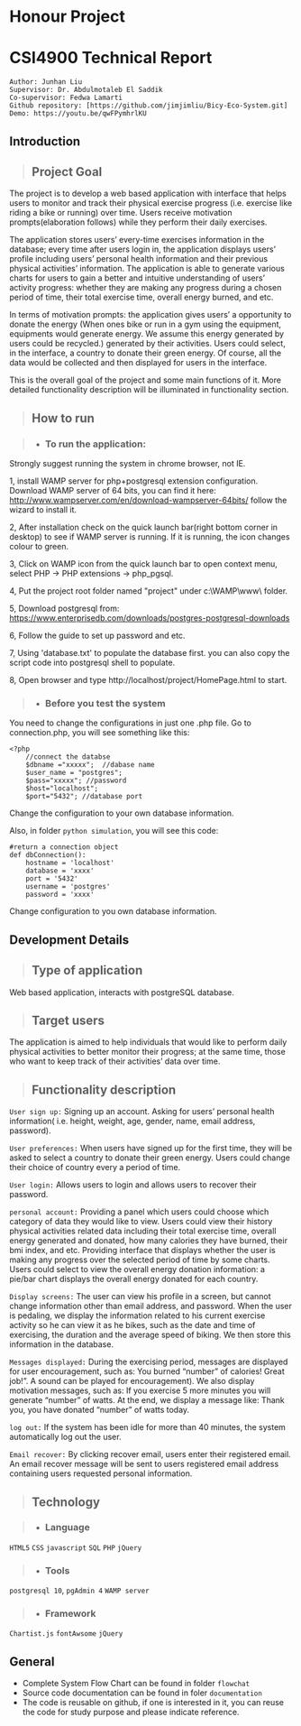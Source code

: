
# Honour Project
# CSI4900 Technical Report

    Author: Junhan Liu
    Supervisor: Dr. Abdulmotaleb El Saddik
    Co-supervisor: Fedwa Lamarti
    Github repository: [https://github.com/jimjimliu/Bicy-Eco-System.git]
    Demo: https://youtu.be/qwFPymhrlKU

## Introduction

> ## Project Goal

The project is to develop a web based application with interface that helps users to monitor and track their physical exercise progress (i.e. exercise like riding a bike or running) over time. Users receive motivation prompts(elaboration follows) while they perform their daily exercises.

The application stores users’ every-time exercises information in the database; every time after users login in, the application displays users’ profile including users’ personal health information and their previous physical activities’ information. The application is able to generate various charts for users to gain a better and intuitive understanding of users’ activity progress: whether they are making any progress during a chosen period of time, their total exercise time, overall energy burned, and etc.

In terms of motivation prompts: the application gives users’ a opportunity to donate the energy (When ones bike or run in a gym using the equipment, equipments would generate energy. We assume this energy generated by users could be recycled.) generated by their activities. Users could select, in the interface, a country to donate their green energy. Of course, all the data would be collected and then displayed for users in the interface.

This is the overall goal of the project and some main functions of it. More detailed functionality description will be illuminated in functionality section.

> ## How to run
 
> - ### To run the application:

Strongly suggest running the system in chrome browser, not IE.

1, install WAMP server for php+postgresql extension configuration. Download WAMP server of 64 bits, you can find it here: http://www.wampserver.com/en/download-wampserver-64bits/ follow the wizard to install it.  

2, After installation check on the quick launch bar(right bottom corner in desktop) to see if WAMP server is running. If it is running, the icon changes colour to green.  

3, Click on WAMP icon from the quick launch bar to open context menu, select PHP -> PHP extensions -> php_pgsql.  

4, Put the project root folder named "project" under c:\WAMP\www\ folder.  

5, Download postgresql from: https://www.enterprisedb.com/downloads/postgres-postgresql-downloads 

6, Follow the guide to set up password and etc.  

7, Using 'database.txt' to populate the database first. you can also copy the script code into postgresql shell to populate.  

8, Open browser and type http://localhost/project/HomePage.html to start.

> - ### Before you test the system

You need to change the configurations in just one .php file.
Go to connection.php, you will see something like this: 
	

    <?php
    	//connect the databse
    	$dbname ="xxxxx";  //dabase name
    	$user_name = "postgres"; 
    	$pass="xxxxx"; //password
    	$host="localhost";   
    	$port="5432"; //database port

Change the configuration to your own database information.

Also, in folder `python simulation`, you will see this code:

    #return a connection object
    def dbConnection():
        hostname = 'localhost'
        database = 'xxxx'
        port = '5432'
        username = 'postgres'
        password = 'xxxx'

Change configuration to you own database information.
## Development Details
> ## Type of application

Web based application, interacts with postgreSQL database.

> ## Target users

The application is aimed to help individuals that would like to perform daily physical activities to better monitor their progress; at the same time, those who want to keep track of their activities’ data over time.

> ## Functionality description

`User sign up:` 
Signing up an account. Asking for users’ personal health information( i.e. height, weight, age, gender, name, email address, password).

`User preferences:`
When users have signed up for the first time, they will be asked to select a country to donate their green energy. Users could change their choice of country every a period of time.

`User login:`
Allows users to login and allows users to recover their password.

`personal account:`
 Providing a panel which users could choose which category of data they would like to view. Users could view their history physical activities related data including their total exercise time, overall energy generated and donated, how many calories they have burned, their bmi index, and etc. Providing interface that displays whether the user is making any progress over the selected period of time by some charts. Users could select to view the overall energy donation information: a pie/bar chart displays the overall energy donated for each country.

`Display screens:` 
The user can view his profile in a screen, but cannot change information other than email address, and password. When the user is pedaling, we display the information related to his current exercise activity so he can view it as he bikes, such as the date and time of exercising, the duration and the average speed of biking. We then store this information in the database.

`Messages displayed:` 
During the exercising period, messages are displayed for user encouragement, such as: You burned “number” of calories! Great job!”. A sound can be played for encouragement). We also display motivation messages, such as: If you exercise 5 more minutes you will generate “number” of watts. At the end, we display a message like: Thank you, you have donated “number” of watts today.

`log out:` 
If the system has been idle for more than 40 minutes, the system automatically log out the user.

`Email recover:`
By clicking recover email, users enter their registered email. An email recover message will be sent to users registered email address containing users requested personal information.

> ## Technology

>- ### Language
`HTML5` `CSS` `javascript` `SQL`  `PHP`  `jQuery` 
> 
> - ### Tools
 `postgresql 10`, `pgAdmin 4` `WAMP server` 

> - ### Framework
`Chartist.js` `fontAwsome` `jQuery`


## General
 
 - Complete System Flow Chart can be found in folder `flowchat`
 - Source code documentation can be found in foler `documentation`
 - The code is reusable on github, if one is interested in it, you can reuse the code for study purpose and please indicate reference.
